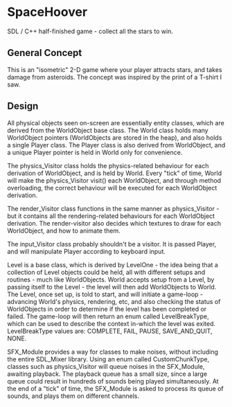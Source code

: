 # SpaceHoover
SDL / C++ half-finished game - collect all the stars to win.

## General Concept

This is an "isometric" 2-D game where your player attracts stars, and takes damage from asteroids.
The concept was inspired by the print of a T-shirt I saw.

## Design

All physical objects seen on-screen are essentially entity classes, which are derived from the WorldObject base class.
The World class holds many WorldObject pointers (WorldObjects are stored in the heap), and also holds a single Player class.
The Player class is also derived from WorldObject, and a unique Player pointer is held in World only for convenience.

The physics_Visitor class holds the physics-related behaviour for each derivation of WorldObject, and is held by World.
Every "tick" of time, World will make the physics_Visitor visit() each WorldObject, and through method overloading, the correct
behaviour will be executed for each WorldObject derivation.

The render_Visitor class functions in the same manner as physics_Visitor - but it contains all the rendering-related behaviours
for each WorldObject derivation. The render-visitor also decides which textures to draw for each WorldObject, and how to animate them.

The input_Visitor class probably shouldn't be a visitor. It is passed Player, and will manipulate Player according to keyboard input.

Level is a base class, which is derived by LevelOne - the idea being that a collection of Level objects could be held, all with different
setups and routines - much like WorldObjects.
World accepts setup from a Level, by passing itself to the Level - the level will then add WorldObjects to World.
The Level, once set up, is told to start, and will initiate a game-loop - advancing World's physics, rendering, etc, and also
checking the status of WorldObjects in order to determine if the level has been completed or failed. 
The game-loop will then return an enum called LevelBreakType, which can be used to describe
the context in-which the level was exited. LevelBreakType values are: COMPLETE, FAIL, PAUSE, SAVE_AND_QUIT, NONE.

SFX_Module provides a way for classes to make noises, without including the entire SDL_Mixer library.
Using an enum called CustomChunkType, classes such as physics_Visitor will queue noises in the SFX_Module, awaiting playback.
The playback queue has a small size, since a large queue could result in hundreds of sounds being played simultaneously.
At the end of a "tick" of time, the SFX_Module is asked to process its queue of sounds, and plays them on different channels.

